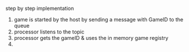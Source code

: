 step by step implementation

1) game is started by the host by sending a message with GameID to the queue
2) processor listens to the topic
3) processor gets the gameID & uses the in memory game registry
4) 